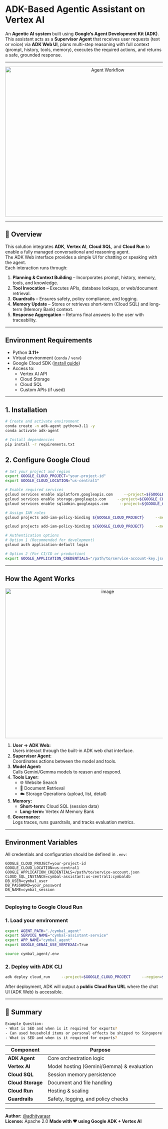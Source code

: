 # ADK-Based Agentic Assistant on Vertex AI

An **Agentic AI system** built using **Google’s Agent Development Kit (ADK)**.  
This assistant acts as a **Supervisor Agent** that receives user requests (text or voice) via **ADK Web UI**, plans multi-step reasoning with full context (prompt, history, tools, memory), executes the required actions, and returns a safe, grounded response.

---

<div align="center">
  <img width="640" height="480" alt="Agent Workflow" src="https://github.com/user-attachments/assets/3f1b26bf-9cd0-49df-b504-aa60e885a4db" />
</div>

---

## 🚀 Overview

This solution integrates **ADK**, **Vertex AI**, **Cloud SQL**, and **Cloud Run** to enable a fully managed conversational and reasoning agent.  
The ADK Web interface provides a simple UI for chatting or speaking with the agent.  
Each interaction runs through:

1. **Planning & Context Building** – Incorporates prompt, history, memory, tools, and knowledge.
2. **Tool Invocation** – Executes APIs, database lookups, or web/document retrieval.
3. **Guardrails** – Ensures safety, policy compliance, and logging.
4. **Memory Update** – Stores or retrieves short-term (Cloud SQL) and long-term (Memory Bank) context.
5. **Response Aggregation** – Returns final answers to the user with traceability.

---

## Environment Requirements

- Python **3.11+**
- Virtual environment (`conda` / `venv`)
- Google Cloud SDK ([install guide](https://cloud.google.com/sdk/docs/install))
- Access to:
  - Vertex AI API  
  - Cloud Storage  
  - Cloud SQL  
  - Custom APIs (if used)

---

## 1. Installation

```bash
# Create and activate environment
conda create -n adk-agent python=3.11 -y
conda activate adk-agent

# Install dependencies
pip install -r requirements.txt
```

## 2. Configure Google Cloud

```bash
# Set your project and region
export GOOGLE_CLOUD_PROJECT="your-project-id"
export GOOGLE_CLOUD_LOCATION="us-central1"

# Enable required services
gcloud services enable aiplatform.googleapis.com     --project=${GOOGLE_CLOUD_PROJECT}
gcloud services enable storage.googleapis.com     --project=${GOOGLE_CLOUD_PROJECT}
gcloud services enable sqladmin.googleapis.com     --project=${GOOGLE_CLOUD_PROJECT}

# Assign IAM roles
gcloud projects add-iam-policy-binding ${GOOGLE_CLOUD_PROJECT}     --member="user:YOUR_EMAIL@domain.com"     --role="roles/aiplatform.user"

gcloud projects add-iam-policy-binding ${GOOGLE_CLOUD_PROJECT}     --member="user:YOUR_EMAIL@domain.com"     --role="roles/storage.objectAdmin"

# Authentication options
# Option 1 (Recommended for development)
gcloud auth application-default login

# Option 2 (For CI/CD or production)
export GOOGLE_APPLICATION_CREDENTIALS="/path/to/service-account-key.json"
```

---

## How the Agent Works

<div align="center">
<img width="640" height="480" alt="image" src="https://github.com/user-attachments/assets/4d855404-9d6f-42a2-9d14-f043f3e44d33" />
</div>

1. **User → ADK Web:**  
   Users interact through the built-in ADK web chat interface.
2. **Supervisor Agent:**  
   Coordinates actions between the model and tools.
3. **Model Agent:**  
   Calls Gemini/Gemma models to reason and respond.
4. **Tools Layer:**  
   - 🌐 Website Search  
   - 📄 Document Retrieval  
   - ☁️ Storage Operations (upload, list, detail)
5. **Memory:**  
   - **Short-term:** Cloud SQL (session data)  
   - **Long-term:** Vertex AI Memory Bank
6. **Governance:**  
   Logs traces, runs guardrails, and tracks evaluation metrics.

---

## Environment Variables

All credentials and configuration should be defined in `.env`:

```
GOOGLE_CLOUD_PROJECT=your-project-id
GOOGLE_CLOUD_LOCATION=us-central1
GOOGLE_APPLICATION_CREDENTIALS=/path/to/service-account.json
CLOUD_SQL_INSTANCE=cymbal-assistant:us-central1:cymbaldb
DB_USER=cymbal_user
DB_PASSWORD=your_password
DB_NAME=cymbal_session
```

---

### Deploying to Google Cloud Run

### 1. Load your environment
```bash
export AGENT_PATH="./cymbal_agent"
export SERVICE_NAME="cymbal-assistant-service"
export APP_NAME="cymbal_agent"
export GOOGLE_GENAI_USE_VERTEXAI=True

source cymbal_agent/.env
```

### 2. Deploy with ADK CLI
```bash
adk deploy cloud_run     --project=$GOOGLE_CLOUD_PROJECT     --region=$GOOGLE_CLOUD_LOCATION     --service_name=$SERVICE_NAME     --app_name=$APP_NAME     --with_ui     $AGENT_PATH
```

After deployment, ADK will output a **public Cloud Run URL** where the chat UI (ADK Web) is accessible.

---


## 🧭 Summary

```bash
Example Question:
- What is SED and when is it required for exports?
- Can used household items or personal effects be shipped to Singapore?
- What is SED and when is it required for exports?
```

| Component | Purpose |
|------------|----------|
| **ADK Agent** | Core orchestration logic |
| **Vertex AI** | Model hosting (Gemini/Gemma) & evaluation |
| **Cloud SQL** | Session memory persistence |
| **Cloud Storage** | Document and file handling |
| **Cloud Run** | Hosting & scaling |
| **Guardrails** | Safety, logging, and policy checks |

---

**Author:** [@adhityaraar](mailto:ardiansyah.raar@gmail.com)  
**License:** Apache 2.0
**Made with ❤️ using Google ADK + Vertex AI**